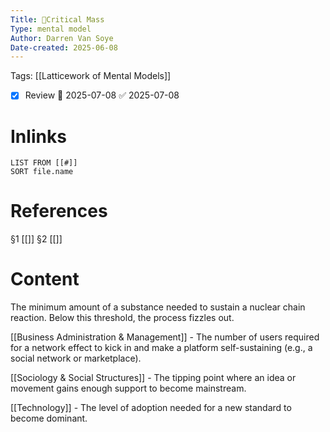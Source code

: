```yaml
---
Title: 🧩Critical Mass
Type: mental model
Author: Darren Van Soye
Date-created: 2025-06-08
---
```

Tags: [[Latticework of Mental Models]]

- [x] Review 📅 2025-07-08 ✅ 2025-07-08

# Inlinks 
```dataview
LIST FROM [[#]]
SORT file.name
```

# References 
§1 [[]]
§2 [[]]

# Content

The minimum amount of a substance needed to sustain a nuclear chain reaction. Below this threshold, the process fizzles out.

[[Business Administration & Management]] - The number of users required for a network effect to kick in and make a platform self-sustaining (e.g., a social network or marketplace).

[[Sociology & Social Structures]] - The tipping point where an idea or movement gains enough support to become mainstream.

[[Technology]] - The level of adoption needed for a new standard to become dominant.
